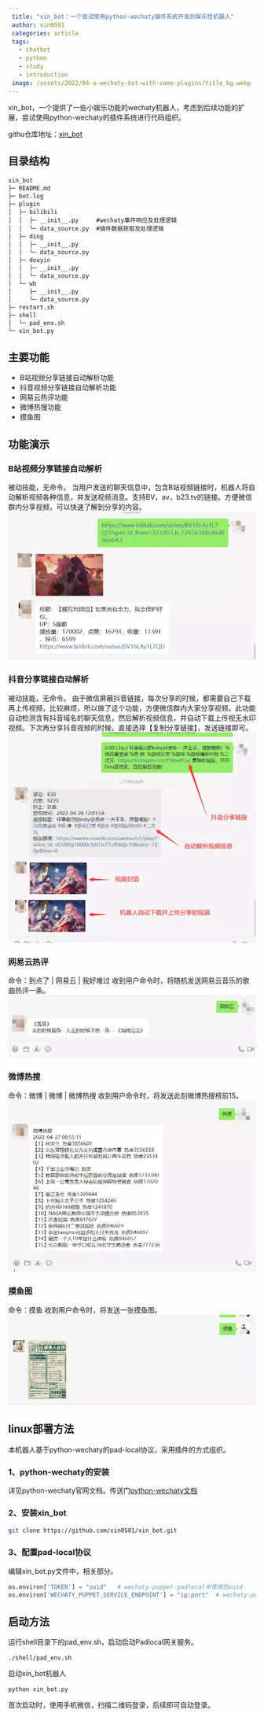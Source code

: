 ```yaml
---
 title: "xin_bot：一个尝试使用python-wechaty插件系统开发的娱乐性机器人"
 author: xin0501
 categories: article
 tags:
   - chatbot
   - python
   - study
   - introduction
 image: /assets/2022/04-a-wechaty-bot-with-some-plugins/title_bg.webp
---
```


xin_bot，一个提供了一些小娱乐功能的wechaty机器人，考虑到后续功能的扩展，尝试使用python-wechaty的插件系统进行代码组织。

githu仓库地址：[xin_bot](https://github.com/xin0501/xin_bot)

## 目录结构

```shell
xin_bot
├─ README.md
├─ bot.log
├─ plugin
│  ├─ bilibili
│  │  ├─ __init__.py     #wechaty事件响应及处理逻辑
│  │  └─ data_source.py  #插件数据获取及处理逻辑
│  ├─ ding
│  │  ├─ __init__.py
│  │  └─ data_source.py
│  ├─ douyin
│  │  ├─ __init__.py
│  │  └─ data_source.py
│  └─ wb
│     ├─ __init__.py
│     └─ data_source.py
├─ restart.sh
├─ shell
│  └─ pad_env.sh
└─ xin_bot.py
```

## 主要功能

* B站视频分享链接自动解析功能
* 抖音视频分享链接自动解析功能
* 网易云热评功能
* 微博热搜功能
* 摸鱼图

## 功能演示

### B站视频分享链接自动解析

被动技能，无命令。
当用户发送的聊天信息中，包含B站视频链接时，机器人将自动解析视频各种信息，并发送视频消息。支持BV，av，b23.tv的链接。方便微信群内分享视频，可以快速了解到分享的内容。
![bilibili](/assets/2022/04-a-wechaty-bot-with-some-plugins/bilibili.webp)

### 抖音分享链接自动解析

被动技能，无命令。
由于微信屏蔽抖音链接，每次分享的时候，都需要自己下载再上传视频，比较麻烦，所以做了这个功能，方便微信群内大家分享视频。此功能自动检测含有抖音域名的聊天信息，然后解析视频信息，并自动下载上传视无水印视频。下次再分享抖音视频的时候，直接选择【复制分享链接】，发送链接即可。
![douyin](/assets/2022/04-a-wechaty-bot-with-some-plugins/douyin.webp)

### 网易云热评

命令：到点了  |  网易云  |  我好难过
收到用户命令时，将随机发送网易云音乐的歌曲热评一条。
![wangyi](/assets/2022/04-a-wechaty-bot-with-some-plugins/wangyi.webp)

### 微博热搜

命令：微博  |  微博  |  微博热搜
收到用户命令时，将发送此刻微博热搜榜前15。
![weibo](/assets/2022/04-a-wechaty-bot-with-some-plugins/weibo.webp)

### 摸鱼图

命令：摸鱼
收到用户命令时，将发送一张摸鱼图。
![moyu](/assets/2022/04-a-wechaty-bot-with-some-plugins/moyu.webp)

## linux部署方法

本机器人基于python-wechaty的pad-local协议，采用插件的方式组织。

### 1、python-wechaty的安装

详见python-wechaty官网文档。传送门[python-wechaty文档](https://wechaty.readthedocs.io/zh_CN/latest/introduction/use-padlocal-protocol/)

### 2、安装xin_bot

```bash
git clone https://github.com/xin0501/xin_bot.git
```

### 3、配置pad-local协议

编辑xin_bot.py文件中，相关部分。  

```python
os.environ['TOKEN'] = "uuid"   # wechaty-puppet-padlocal中使用的uuid
os.environ['WECHATY_PUPPET_SERVICE_ENDPOINT'] = "ip:port"  # wechaty-puppet-padlocal中设置的ip和端口
```

## 启动方法

运行shell目录下的pad_env.sh，启动启动Padlocal网关服务。

```shell
./shell/pad_env.sh
```

启动xin_bot机器人

```shell
python xin_bot.py
```

首次启动时，使用手机微信，扫描二维码登录，后续即可自动登录。
